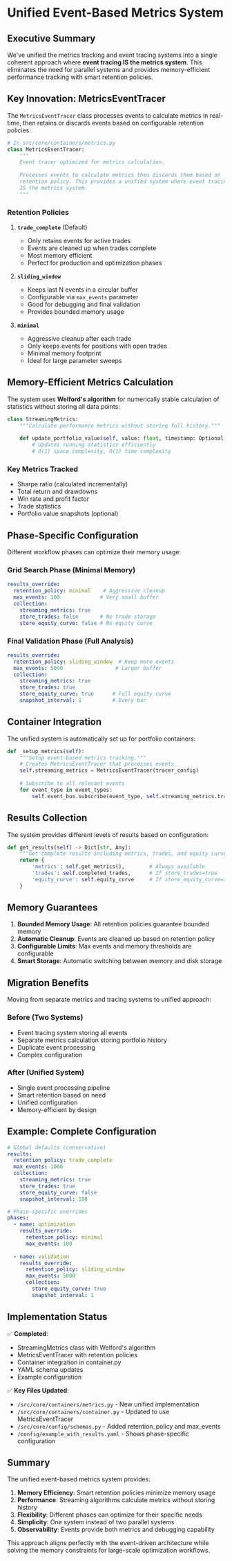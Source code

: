 # Unified Event-Based Metrics System

## Executive Summary

We've unified the metrics tracking and event tracing systems into a single coherent approach where **event tracing IS the metrics system**. This eliminates the need for parallel systems and provides memory-efficient performance tracking with smart retention policies.

## Key Innovation: MetricsEventTracer

The `MetricsEventTracer` class processes events to calculate metrics in real-time, then retains or discards events based on configurable retention policies:

```python
# In src/core/containers/metrics.py
class MetricsEventTracer:
    """
    Event tracer optimized for metrics calculation.
    
    Processes events to calculate metrics then discards them based on
    retention policy. This provides a unified system where event tracing
    IS the metrics system.
    """
```

### Retention Policies

1. **`trade_complete`** (Default)
   - Only retains events for active trades
   - Events are cleaned up when trades complete
   - Most memory efficient
   - Perfect for production and optimization phases

2. **`sliding_window`**
   - Keeps last N events in a circular buffer
   - Configurable via `max_events` parameter
   - Good for debugging and final validation
   - Provides bounded memory usage

3. **`minimal`**
   - Aggressive cleanup after each trade
   - Only keeps events for positions with open trades
   - Minimal memory footprint
   - Ideal for large parameter sweeps

## Memory-Efficient Metrics Calculation

The system uses **Welford's algorithm** for numerically stable calculation of statistics without storing all data points:

```python
class StreamingMetrics:
    """Calculate performance metrics without storing full history."""
    
    def update_portfolio_value(self, value: float, timestamp: Optional[datetime] = None):
        # Updates running statistics efficiently
        # O(1) space complexity, O(1) time complexity
```

### Key Metrics Tracked
- Sharpe ratio (calculated incrementally)
- Total return and drawdowns
- Win rate and profit factor
- Trade statistics
- Portfolio value snapshots (optional)

## Phase-Specific Configuration

Different workflow phases can optimize their memory usage:

### Grid Search Phase (Minimal Memory)
```yaml
results_override:
  retention_policy: minimal    # Aggressive cleanup
  max_events: 100             # Very small buffer
  collection:
    streaming_metrics: true
    store_trades: false       # No trade storage
    store_equity_curve: false # No equity curve
```

### Final Validation Phase (Full Analysis)
```yaml
results_override:
  retention_policy: sliding_window  # Keep more events
  max_events: 5000                 # Larger buffer
  collection:
    streaming_metrics: true
    store_trades: true
    store_equity_curve: true      # Full equity curve
    snapshot_interval: 1          # Every bar
```

## Container Integration

The unified system is automatically set up for portfolio containers:

```python
def _setup_metrics(self):
    """Setup event-based metrics tracking."""
    # Creates MetricsEventTracer that processes events
    self.streaming_metrics = MetricsEventTracer(tracer_config)
    
    # Subscribe to all relevant events
    for event_type in event_types:
        self.event_bus.subscribe(event_type, self.streaming_metrics.trace_event)
```

## Results Collection

The system provides different levels of results based on configuration:

```python
def get_results(self) -> Dict[str, Any]:
    """Get complete results including metrics, trades, and equity curve."""
    return {
        'metrics': self.get_metrics(),        # Always available
        'trades': self.completed_trades,      # If store_trades=true
        'equity_curve': self.equity_curve     # If store_equity_curve=true
    }
```

## Memory Guarantees

1. **Bounded Memory Usage**: All retention policies guarantee bounded memory
2. **Automatic Cleanup**: Events are cleaned up based on retention policy
3. **Configurable Limits**: Max events and memory thresholds are configurable
4. **Smart Storage**: Automatic switching between memory and disk storage

## Migration Benefits

Moving from separate metrics and tracing systems to unified approach:

### Before (Two Systems)
- Event tracing system storing all events
- Separate metrics calculation storing portfolio history
- Duplicate event processing
- Complex configuration

### After (Unified System)
- Single event processing pipeline
- Smart retention based on need
- Unified configuration
- Memory-efficient by design

## Example: Complete Configuration

```yaml
# Global defaults (conservative)
results:
  retention_policy: trade_complete
  max_events: 1000
  collection:
    streaming_metrics: true
    store_trades: true
    store_equity_curve: false
    snapshot_interval: 100

# Phase-specific overrides
phases:
  - name: optimization
    results_override:
      retention_policy: minimal
      max_events: 100
      
  - name: validation
    results_override:
      retention_policy: sliding_window
      max_events: 5000
      collection:
        store_equity_curve: true
        snapshot_interval: 1
```

## Implementation Status

✅ **Completed**:
- StreamingMetrics class with Welford's algorithm
- MetricsEventTracer with retention policies
- Container integration in container.py
- YAML schema updates
- Example configuration

✅ **Key Files Updated**:
- `/src/core/containers/metrics.py` - New unified implementation
- `/src/core/containers/container.py` - Updated to use MetricsEventTracer
- `/src/core/config/schemas.py` - Added retention_policy and max_events
- `/config/example_with_results.yaml` - Shows phase-specific configuration

## Summary

The unified event-based metrics system provides:

1. **Memory Efficiency**: Smart retention policies minimize memory usage
2. **Performance**: Streaming algorithms calculate metrics without storing history
3. **Flexibility**: Different phases can optimize for their specific needs
4. **Simplicity**: One system instead of two parallel systems
5. **Observability**: Events provide both metrics and debugging capability

This approach aligns perfectly with the event-driven architecture while solving the memory constraints for large-scale optimization workflows.